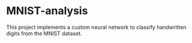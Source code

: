 # MNIST-analysis
This project implements a custom neural network to classify handwritten digits from the MNIST dataset.
